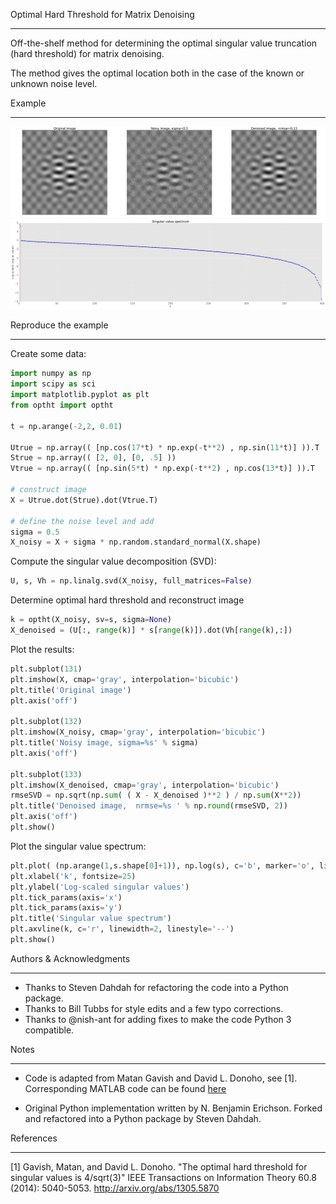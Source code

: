 Optimal Hard Threshold for Matrix Denoising
*******************************************

Off-the-shelf method for determining the optimal singular value truncation
(hard threshold) for matrix denoising.

The method gives the optimal location both in the case of the known or unknown
noise level.

Example
*******
![example](https://raw.githubusercontent.com/Benli11/data/master/img/optHT2.png)
![example2](https://raw.githubusercontent.com/Benli11/data/master/img/optHT3.png)

Reproduce the example
*********************

Create some data:

```python
import numpy as np
import scipy as sci
import matplotlib.pyplot as plt
from optht import optht

t = np.arange(-2,2, 0.01)

Utrue = np.array(( [np.cos(17*t) * np.exp(-t**2) , np.sin(11*t)] )).T
Strue = np.array(( [2, 0], [0, .5] ))
Vtrue = np.array(( [np.sin(5*t) * np.exp(-t**2) , np.cos(13*t)] )).T

# construct image
X = Utrue.dot(Strue).dot(Vtrue.T)

# define the noise level and add
sigma = 0.5
X_noisy = X + sigma * np.random.standard_normal(X.shape)
```

Compute the singular value decomposition (SVD):

```python
U, s, Vh = np.linalg.svd(X_noisy, full_matrices=False)
```

Determine optimal hard threshold and reconstruct image
```python
k = optht(X_noisy, sv=s, sigma=None)
X_denoised = (U[:, range(k)] * s[range(k)]).dot(Vh[range(k),:])
```

Plot the results:

```python
plt.subplot(131)
plt.imshow(X, cmap='gray', interpolation='bicubic')
plt.title('Original image')
plt.axis('off')

plt.subplot(132)
plt.imshow(X_noisy, cmap='gray', interpolation='bicubic')
plt.title('Noisy image, sigma=%s' % sigma)
plt.axis('off')

plt.subplot(133)
plt.imshow(X_denoised, cmap='gray', interpolation='bicubic')
rmseSVD = np.sqrt(np.sum( ( X - X_denoised )**2 ) / np.sum(X**2))
plt.title('Denoised image,  nrmse=%s ' % np.round(rmseSVD, 2))
plt.axis('off')
plt.show()
```

Plot the singular value spectrum:

```python
plt.plot( (np.arange(1,s.shape[0]+1)), np.log(s), c='b', marker='o', linestyle='--')
plt.xlabel('k', fontsize=25)
plt.ylabel('Log-scaled singular values')
plt.tick_params(axis='x') 
plt.tick_params(axis='y') 
plt.title('Singular value spectrum')
plt.axvline(k, c='r', linewidth=2, linestyle='--')
plt.show()
```

Authors & Acknowledgments
*****

* Thanks to Steven Dahdah for refactoring the code into a Python package.
* Thanks to Bill Tubbs for style edits and a few typo corrections.
* Thanks to  @nish-ant for adding fixes to make the code Python 3 compatible.


Notes
*****
* Code is adapted from Matan Gavish and David L. Donoho, see [1].
Corresponding MATLAB code can be found
[here](https://purl.stanford.edu/vg705qn9070)

* Original Python implementation written by N. Benjamin Erichson.
Forked and refactored into a Python package by Steven Dahdah.

References
**********
[1] Gavish, Matan, and David L. Donoho.
"The optimal hard threshold for singular values is 4/sqrt(3)"
IEEE Transactions on Information Theory 60.8 (2014): 5040-5053.
http://arxiv.org/abs/1305.5870
